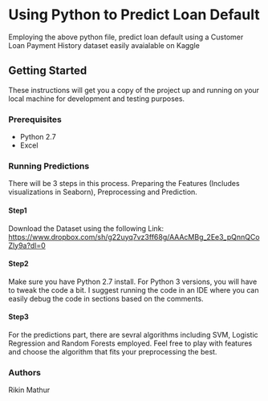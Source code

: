 # **Using Python to Predict Loan Default**

Employing the above python file, predict loan default using a Customer Loan Payment History dataset easily avaialable on Kaggle
     
## **Getting Started**
These instructions will get you a copy of the project up and running on your local machine for development and testing purposes. 

### Prerequisites

- Python 2.7 
- Excel

### Running Predictions

There will be 3 steps in this process. Preparing the Features (Includes visualizations in Seaborn), Preprocessing and Prediction.

#### Step1
Download the Dataset using the following Link:
https://www.dropbox.com/sh/g22uyq7vz3ff68g/AAAcMBg_2Ee3_pQnnQCoZly9a?dl=0

#### Step2
Make sure you have Python 2.7 install. For Python 3 versions, you will have to tweak the code a bit. I 
suggest running the code in an IDE where you can easily debug the code in sections based on the comments. 

#### Step3
For the predictions part, there are sevral algorithms including SVM, Logistic Regression and Random Forests employed. 
Feel free to play with features and choose the algorithm that fits your preprocessing the best. 

### Authors
Rikin Mathur

